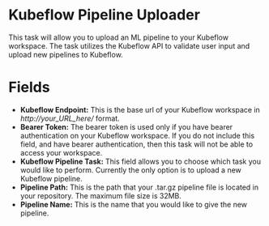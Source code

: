 # Kubeflow Pipeline Uploader

<p>This task will allow you to upload an ML pipeline to your Kubeflow workspace. The task utilizes the Kubeflow API to validate user input and upload new pipelines to Kubeflow.</p>

# Fields
- **Kubeflow Endpoint:** This is the base url of your Kubeflow workspace in *http://your_URL_here/* format.
- **Bearer Token:** The bearer token is used only if you have bearer authentication on your Kubeflow workspace. If you do not include this field, and have bearer authentication, then this task will not be able to access your workspace.
- **Kubeflow Pipeline Task:** This field allows you to choose which task you would like to perform. Currently the only option is to upload a new Kubeflow pipeline.
- **Pipeline Path:** This is the path that your .tar.gz pipeline file is located in your repository. The maximum file size is 32MB.
- **Pipeline Name:** This is the name that you would like to give the new pipeline.